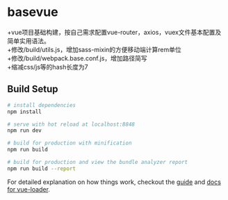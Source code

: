 # basevue
+vue项目基础构建，按自己需求配置vue-router，axios，vuex文件基本配置及简单实用语法。<br>
+修改/build/utils.js，增加sass-mixin的方便移动端计算rem单位<br>
+修改/build/webpack.base.conf.js，增加路径简写<br>
+缩减css/js等的hash长度为7<br>


## Build Setup

``` bash
# install dependencies
npm install

# serve with hot reload at localhost:8848
npm run dev

# build for production with minification
npm run build

# build for production and view the bundle analyzer report
npm run build --report
```

For detailed explanation on how things work, checkout the [guide](http://vuejs-templates.github.io/webpack/) and [docs for vue-loader](http://vuejs.github.io/vue-loader).
